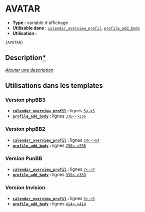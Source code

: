 # AVATAR
* __Type :__ variable d'affichage
* __Utilisable dans :__ [`calendar_overview_profil`](../tpl/calendar_overview_profil.md#readme), [`profile_add_body`](../tpl/profile_add_body.md#readme)
* __Utilisation :__

```smarty
{AVATAR}
```

## Description[*](https://fa-tvars.appspot.com/var/AVATAR)
[*Ajouter une description*](https://fa-tvars.appspot.com/var/AVATAR)

## Utilisations dans les templates

### Version phpBB3
* __[`calendar_overview_profil`](../tpl/calendar_overview_profil.md#readme) :__ lignes [`5`](../src/prosilver/calendar_overview_profil.tpl#L5)[`<->`](../src/prosilver/calendar_overview_profil.tpl#L5-L5)[`5`](../src/prosilver/calendar_overview_profil.tpl#L5)
* __[`profile_add_body`](../tpl/profile_add_body.md#readme) :__ lignes [`336`](../src/prosilver/profile_add_body.tpl#L336)[`<->`](../src/prosilver/profile_add_body.tpl#L336-L336)[`336`](../src/prosilver/profile_add_body.tpl#L336)

### Version phpBB2
* __[`calendar_overview_profil`](../tpl/calendar_overview_profil.md#readme) :__ lignes [`14`](../src/subsilver/calendar_overview_profil.tpl#L14)[`<->`](../src/subsilver/calendar_overview_profil.tpl#L14-L14)[`14`](../src/subsilver/calendar_overview_profil.tpl#L14)
* __[`profile_add_body`](../tpl/profile_add_body.md#readme) :__ lignes [`298`](../src/subsilver/profile_add_body.tpl#L298)[`<->`](../src/subsilver/profile_add_body.tpl#L298-L298)[`298`](../src/subsilver/profile_add_body.tpl#L298)

### Version PunBB
* __[`calendar_overview_profil`](../tpl/calendar_overview_profil.md#readme) :__ lignes [`7`](../src/punbb/calendar_overview_profil.tpl#L7)[`<->`](../src/punbb/calendar_overview_profil.tpl#L7-L7)[`7`](../src/punbb/calendar_overview_profil.tpl#L7)
* __[`profile_add_body`](../tpl/profile_add_body.md#readme) :__ lignes [`339`](../src/punbb/profile_add_body.tpl#L339)[`<->`](../src/punbb/profile_add_body.tpl#L339-L339)[`339`](../src/punbb/profile_add_body.tpl#L339)

### Version Invision
* __[`calendar_overview_profil`](../tpl/calendar_overview_profil.md#readme) :__ lignes [`5`](../src/invision/calendar_overview_profil.tpl#L5)[`<->`](../src/invision/calendar_overview_profil.tpl#L5-L5)[`5`](../src/invision/calendar_overview_profil.tpl#L5)
* __[`profile_add_body`](../tpl/profile_add_body.md#readme) :__ lignes [`414`](../src/invision/profile_add_body.tpl#L414)[`<->`](../src/invision/profile_add_body.tpl#L414-L414)[`414`](../src/invision/profile_add_body.tpl#L414)

